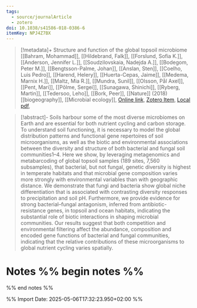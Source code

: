 ```yaml
---
tags:
  - source/journalArticle
  - zotero
doi: 10.1038/s41586-018-0386-6
itemKey: NPJ4Z7BX
---
```

>[!metadata]+
> Structure and function of the global topsoil microbiome
> [[Bahram, Mohammad]], [[Hildebrand, Falk]], [[Forslund, Sofia K.]], [[Anderson, Jennifer L.]], [[Soudzilovskaia, Nadejda A.]], [[Bodegom, Peter M.]], [[Bengtsson-Palme, Johan]], [[Anslan, Sten]], [[Coelho, Luis Pedro]], [[Harend, Helery]], [[Huerta-Cepas, Jaime]], [[Medema, Marnix H.]], [[Maltz, Mia R.]], [[Mundra, Sunil]], [[Olsson, Pål Axel]], [[Pent, Mari]], [[Põlme, Sergei]], [[Sunagawa, Shinichi]], [[Ryberg, Martin]], [[Tedersoo, Leho]], [[Bork, Peer]], 
> [[Nature]] (2018)
> [[biogeography]], [[Microbial ecology]], 
> [Online link](https://www.nature.com/articles/s41586-018-0386-6), [Zotero Item](zotero://select/library/items/NPJ4Z7BX), [Local pdf](file://C:/Users/aburg/Documents/references/zotero/storage/ECC64PM9/Bahram2018_Structurefunction.pdf), 

>[!abstract]-
>Soils harbour some of the most diverse microbiomes on Earth and are essential for both nutrient cycling and carbon storage. To understand soil functioning, it is necessary to model the global distribution patterns and functional gene repertoires of soil microorganisms, as well as the biotic and environmental associations between the diversity and structure of both bacterial and fungal soil communities1–4. Here we show, by leveraging metagenomics and metabarcoding of global topsoil samples (189 sites, 7,560 subsamples), that bacterial, but not fungal, genetic diversity is highest in temperate habitats and that microbial gene composition varies more strongly with environmental variables than with geographic distance. We demonstrate that fungi and bacteria show global niche differentiation that is associated with contrasting diversity responses to precipitation and soil pH. Furthermore, we provide evidence for strong bacterial–fungal antagonism, inferred from antibiotic-resistance genes, in topsoil and ocean habitats, indicating the substantial role of biotic interactions in shaping microbial communities. Our results suggest that both competition and environmental filtering affect the abundance, composition and encoded gene functions of bacterial and fungal communities, indicating that the relative contributions of these microorganisms to global nutrient cycling varies spatially.

# Notes %% begin notes %%

%% end notes %%




%% Import Date: 2025-05-06T17:32:23.950+02:00 %%
